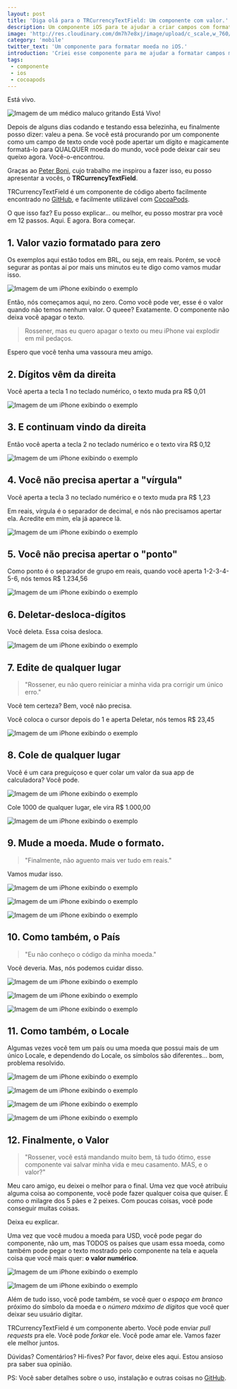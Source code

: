 ```yaml
---
layout: post
title: 'Diga olá para o TRCurrencyTextField: Um componente com valor.'
description: Um componente iOS para te ajudar a criar campos com formatação de moeda.
image: 'http://res.cloudinary.com/dm7h7e8xj/image/upload/c_scale,w_760/v1504807365/now-you-see-me_wtv89q.jpg'
category: 'mobile'
twitter_text: 'Um componente para formatar moeda no iOS.'
introduction: 'Criei esse componente para me ajudar a formatar campos monetários no iOS.'
tags:
 - componente
 - ios
 - cocoapods
---
```

Está vivo.

![Imagem de um médico maluco gritando Está Vivo!](//i1310.photobucket.com/albums/s647/rossener/its_alive_zpsqiuydofr.jpg)

Depois de alguns dias codando e testando essa belezinha, eu finalmente posso dizer: valeu a pena. Se você está procurando por um componente como um campo de texto onde você pode apertar um dígito e magicamente formatá-lo para QUALQUER moeda do mundo, você pode deixar cair seu queixo agora. Você-o-encontrou.

Graças ao <a href="https://github.com/peterboni/FormattedCurrencyInput" target="_blank">Peter Boni</a>, cujo trabalho me inspirou a fazer isso, eu posso apresentar a vocês, o <strong>TRCurrencyTextField</strong>.

TRCurrencyTextField é um componente de código aberto facilmente encontrado no <a href="https://github.com/thiagoross/TRCurrencyTextField" target="_blank">GitHub</a>, e facilmente utilizável com <a href="https://cocoapods.org/pods/TRCurrencyTextField" target="_blank">CocoaPods</a>.

O que isso faz? Eu posso explicar... ou melhor, eu posso mostrar pra você em 12 passos. Aqui. E agora. Bora começar.

## 1. Valor vazio formatado para zero

Os exemplos aqui estão todos em BRL, ou seja, em reais. Porém, se você segurar as pontas aí por mais uns minutos eu te digo como vamos mudar isso.

![Imagem de um iPhone exibindo o exemplo](http://i1310.photobucket.com/albums/s647/rossener/TRCurrencyTextField/nova-img01_zpsinzq5ss5.png)

Então, nós começamos aqui, no zero. Como você pode ver, esse é o valor quando não temos nenhum valor. O queee? Exatamente. O componente não deixa você apagar o texto.

> Rossener, mas eu quero apagar o texto ou meu iPhone vai explodir em mil pedaços.

Espero que você tenha uma vassoura meu amigo.

## 2. Dígitos vêm da direita

Você aperta a tecla 1 no teclado numérico, o texto muda pra R$ 0,01

![Imagem de um iPhone exibindo o exemplo](http://i1310.photobucket.com/albums/s647/rossener/TRCurrencyTextField/nova-img02_zpsrn6cxq1j.png)

## 3. E continuam vindo da direita

Então você aperta a tecla 2 no teclado numérico e o texto vira R$ 0,12

![Imagem de um iPhone exibindo o exemplo](http://i1310.photobucket.com/albums/s647/rossener/TRCurrencyTextField/nova-img03_zpsedto9ab7.png)

## 4. Você não precisa apertar a "vírgula"

Você aperta a tecla 3 no teclado numérico e o texto muda pra R$ 1,23

Em reais, vírgula é o separador de decimal, e nós não precisamos apertar ela. Acredite em mim, ela já aparece lá.

![Imagem de um iPhone exibindo o exemplo](http://i1310.photobucket.com/albums/s647/rossener/TRCurrencyTextField/nova-img04_zpsxpr0tzyx.png)

## 5. Você não precisa apertar o "ponto"

Como ponto é o separador de grupo em reais, quando você aperta 1-2-3-4-5-6, nós temos R$ 1.234,56

![Imagem de um iPhone exibindo o exemplo](http://i1310.photobucket.com/albums/s647/rossener/TRCurrencyTextField/nova-img05_zps42syiq7u.png)

## 6. Deletar-desloca-dígitos

Você deleta. Essa coisa desloca.

![Imagem de um iPhone exibindo o exemplo](http://i1310.photobucket.com/albums/s647/rossener/TRCurrencyTextField/nova-img06_zpsgxq0ldgl.png)

## 7. Edite de qualquer lugar

> "Rossener, eu não quero reiniciar a minha vida pra corrigir um único erro."

Você tem certeza? Bem, você não precisa.

Você coloca o cursor depois do 1 e aperta Deletar, nós temos R$ 23,45

![Imagem de um iPhone exibindo o exemplo](http://i1310.photobucket.com/albums/s647/rossener/TRCurrencyTextField/nova-img07_zpss3rlth5k.png)

## 8. Cole de qualquer lugar

Você é um cara preguiçoso e quer colar um valor da sua app de calculadora? Você pode.

![Imagem de um iPhone exibindo o exemplo](http://i1310.photobucket.com/albums/s647/rossener/TRCurrencyTextField/nova-img08_zpsg9ro8kx4.png)

Cole 1000 de qualquer lugar, ele vira R$ 1.000,00

![Imagem de um iPhone exibindo o exemplo](http://i1310.photobucket.com/albums/s647/rossener/TRCurrencyTextField/nova-img09_zps1kdphsqv.png)

## 9. Mude a moeda. Mude o formato.

> "Finalmente, não aguento mais ver tudo em reais."

Vamos mudar isso.

![Imagem de um iPhone exibindo o exemplo](http://i1310.photobucket.com/albums/s647/rossener/TRCurrencyTextField/nova-img10_zpswkfhmoan.png)

![Imagem de um iPhone exibindo o exemplo](http://i1310.photobucket.com/albums/s647/rossener/TRCurrencyTextField/nova-img11_zpsnppxg3sb.png)

![Imagem de um iPhone exibindo o exemplo](http://i1310.photobucket.com/albums/s647/rossener/TRCurrencyTextField/img12-1_zpsztjq8ujg.png)

## 10. Como também, o País

> "Eu não conheço o código da minha moeda."

Você deveria. Mas, nós podemos cuidar disso.

![Imagem de um iPhone exibindo o exemplo](http://i1310.photobucket.com/albums/s647/rossener/TRCurrencyTextField/nova-img12_zpsd0imf4w2.png)

![Imagem de um iPhone exibindo o exemplo](http://i1310.photobucket.com/albums/s647/rossener/TRCurrencyTextField/nova-img13_zpsggnl1vxb.png)

![Imagem de um iPhone exibindo o exemplo](http://i1310.photobucket.com/albums/s647/rossener/TRCurrencyTextField/nova-img14_zpsqt6xafhj.png)

## 11. Como também, o Locale

Algumas vezes você tem um país ou uma moeda que possui mais de um único Locale, e dependendo do Locale, os símbolos são diferentes... bom, problema resolvido.

![Imagem de um iPhone exibindo o exemplo](http://i1310.photobucket.com/albums/s647/rossener/TRCurrencyTextField/nova-img15_zpsssnre625.png)

![Imagem de um iPhone exibindo o exemplo](http://i1310.photobucket.com/albums/s647/rossener/TRCurrencyTextField/nova-img16_zpssndryuos.png)

![Imagem de um iPhone exibindo o exemplo](http://i1310.photobucket.com/albums/s647/rossener/TRCurrencyTextField/nova-img17_zpsdn9j2hqm.png)

![Imagem de um iPhone exibindo o exemplo](http://i1310.photobucket.com/albums/s647/rossener/TRCurrencyTextField/nova-img18_zps3xldov0j.png)

## 12. Finalmente, o Valor

> "Rossener, você está mandando muito bem, tá tudo ótimo, esse componente vai salvar minha vida e meu casamento. MAS, e o valor?"

Meu caro amigo, eu deixei o melhor para o final. Uma vez que você atribuiu alguma coisa ao componente, você pode fazer qualquer coisa que quiser. É como o milagre dos 5 pães e 2 peixes. Com poucas coisas, você pode conseguir muitas coisas.

Deixa eu explicar.

Uma vez que você mudou a moeda para USD, você pode pegar do componente, não um, mas TODOS os países que usam essa moeda, como também pode pegar o texto mostrado pelo componente na tela e aquela coisa que você mais quer: **o valor numérico**.

![Imagem de um iPhone exibindo o exemplo](http://i1310.photobucket.com/albums/s647/rossener/TRCurrencyTextField/nova-img19_zpspklsiodw.png)

![Imagem de um iPhone exibindo o exemplo](http://i1310.photobucket.com/albums/s647/rossener/TRCurrencyTextField/nova-img20_zpsr3g6hyiy.png)

Além de tudo isso, você pode também, se você quer o *espaço em branco* próximo do símbolo da moeda e o *número máximo de dígitos* que você quer deixar seu usuário digitar.

TRCurrencyTextField é um componente aberto. Você pode enviar *pull requests* pra ele. Você pode *forkar* ele. Você pode amar ele. Vamos fazer ele melhor juntos.

Dúvidas? Comentários? Hi-fives? Por favor, deixe eles aqui. Estou ansioso pra saber sua opinião.

PS: Você saber detalhes sobre o uso, instalação e outras coisas no <a href="https://github.com/thiagoross/TRCurrencyTextField" target="_blank">GitHub</a>.
